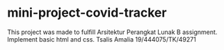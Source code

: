 # mini-project-covid-tracker

This project was made to fulfill Arsitektur Perangkat Lunak B assignment. Implement basic html and css.
Tsalis Amalia
19/444075/TK/49271
